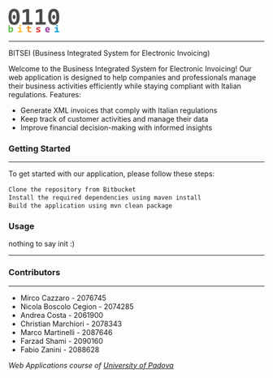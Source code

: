 ###
<img src="bitsei-webapp/src/main/webapp/company_logos/bitsei_1024_gray_multi.png" width="100" alt="BITSEI Logo"/>

---
BITSEI (Business Integrated System for Electronic Invoicing)

Welcome to the Business Integrated System for Electronic Invoicing! Our web application is designed to help companies and professionals manage their business activities efficiently while staying compliant with Italian regulations.
Features:

- Generate XML invoices that comply with Italian regulations
- Keep track of customer activities and manage their data
- Improve financial decision-making with informed insights

### Getting Started

----

To get started with our application, please follow these steps:

    Clone the repository from Bitbucket
    Install the required dependencies using maven install
    Build the application using mvn clean package

### Usage
nothing to say init :)

---

### Contributors

---
- Mirco Cazzaro - 2076745
- Nicola Boscolo Cegion - 2074285
- Andrea Costa - 2061900
- Christian Marchiori - 2078343
- Marco Martinelli - 2087646
- Farzad Shami - 2090160
- Fabio Zanini - 2088628

<p><em>Web Applications course of <a href="http://www.unipd.it">University of Padova </a></em>
